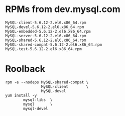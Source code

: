 

# RPMs from dev.mysql.com

    MySQL-client-5.6.12-2.el6.x86_64.rpm
    MySQL-devel-5.6.12-2.el6.x86_64.rpm
    MySQL-embedded-5.6.12-2.el6.x86_64.rpm
    MySQL-server-5.6.12-2.el6.x86_64.rpm
    MySQL-shared-5.6.12-2.el6.x86_64.rpm
    MySQL-shared-compat-5.6.12-2.el6.x86_64.rpm
    MySQL-test-5.6.12-2.el6.x86_64.rpm


# Roolback

    rpm -e --nodeps MySQL-shared-compat \
                    MySQL-client        \
                    MySQL-devel
    yum install -y
            mysql-libs  \
            mysql       \
            mysql-devel


